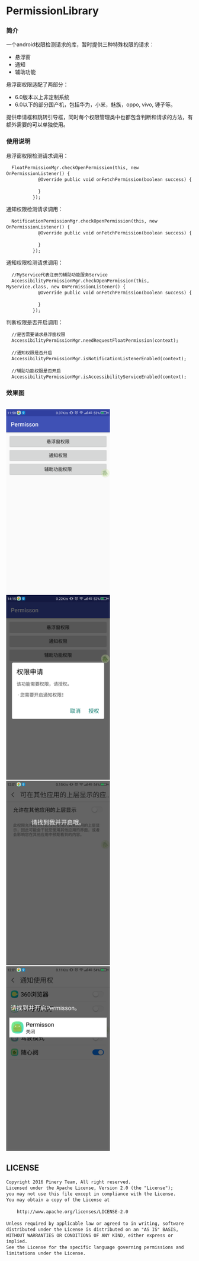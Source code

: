 # PermissionLibrary

### 简介
一个android权限检测请求的库，暂时提供三种特殊权限的请求：
- 悬浮窗
- 通知
- 辅助功能
  
悬浮窗权限适配了两部分：
- 6.0版本以上非定制系统
- 6.0以下的部分国产机，包括华为，小米，魅族，oppo, vivo, 锤子等。

提供申请框和跳转引导框，同时每个权限管理类中也都包含判断和请求的方法，有额外需要的可以单独使用。

### 使用说明
悬浮窗权限检测请求调用：
```
  FloatPermissionMgr.checkOpenPermission(this, new OnPermissionListener() {
            @Override public void onFetchPermission(boolean success) {
  
            }
          });
```

通知权限检测请求调用：
```
  NotificationPermissionMgr.checkOpenPermission(this, new OnPermissionListener() {
            @Override public void onFetchPermission(boolean success) {
  
            }
          });
```

通知权限检测请求调用：
```
  //MyService代表注册的辅助功能服务Service
  AccessibilityPermissionMgr.checkOpenPermission(this, MyService.class, new OnPermissionListener() {
            @Override public void onFetchPermission(boolean success) {
  
            }
          });
```

判断权限是否开启调用：
```
  //是否需要请求悬浮窗权限
  AccessibilityPermissionMgr.needRequestFloatPermission(context);
  
  //通知权限是否开启
  AccessibilityPermissionMgr.isNotificationListenerEnabled(context);
  
  //辅助功能权限是否开启
  AccessibilityPermissionMgr.isAccessibilityServiceEnabled(context);
```


### 效果图

</br>
<img src="https://github.com/gujianhesong/PermissionLibrary/blob/master/screenshot/main.png?raw=true" width="280"/> <img src="https://github.com/gujianhesong/PermissionLibrary/blob/master/screenshot/request_dialog.png?raw=true" width="280"/>  
</br>
<img src="https://github.com/gujianhesong/PermissionLibrary/blob/master/screenshot/guide_float_dialog.png?raw=true" width="280"/> <img src="https://github.com/gujianhesong/PermissionLibrary/blob/master/screenshot/guide_notification_dialog.png?raw=true" width="280"/>  
</br>


## LICENSE

```
Copyright 2016 Pinery Team, All right reserved.
Licensed under the Apache License, Version 2.0 (the "License");
you may not use this file except in compliance with the License.
You may obtain a copy of the License at

    http://www.apache.org/licenses/LICENSE-2.0

Unless required by applicable law or agreed to in writing, software
distributed under the License is distributed on an "AS IS" BASIS,
WITHOUT WARRANTIES OR CONDITIONS OF ANY KIND, either express or implied.
See the License for the specific language governing permissions and
limitations under the License.
```